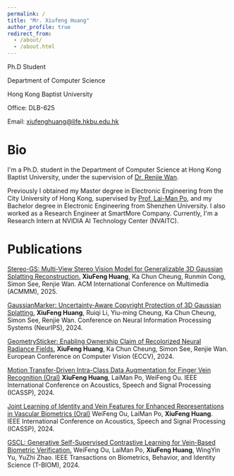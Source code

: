 ```yaml
---
permalink: /
title: "Mr. Xiufeng Huang"
author_profile: true
redirect_from: 
  - /about/
  - /about.html
---
```


Ph.D Student

Department of Computer Science

Hong Kong Baptist University

Office: DLB-625

Email: xiufenghuang@life.hkbu.edu.hk

Bio
======
I'm a Ph.D. student in the Department of Computer Science at Hong Kong Baptist University, under the supervision of [Dr. Renjie Wan](https://wanrenjie.github.io/). 

Previously I obtained my Master degree in Electronic Engineering from the City University of Hong Kong, supervised by [Prof. Lai-Man Po](https://scholars.cityu.edu.hk/en/persons/lai-man-po(1c2baaee-a00f-45ea-bd1d-27b052b5c2c5).html), and my Bachelor degree in Electronic Engineering from Shenzhen University.
I also worked as a Research Engineer at SmartMore Company. 
Currently, I'm a Research Intern at NVIDIA AI Technology Center (NVAITC).

Publications
======

[Stereo-GS: Multi-View Stereo Vision Model for Generalizable 3D Gaussian Splatting Reconstruction.](https://kevinhuangxf.github.io/)
**XiuFeng Huang**, Ka Chun Cheung, Runmin Cong, Simon See, Renjie Wan.
ACM International Conference on Multimedia (ACMMM), 2025.

[GaussianMarker: Uncertainty-Aware Copyright Protection of 3D Gaussian Splatting.](https://kevinhuangxf.github.io/GaussianMarker/)
**XiuFeng Huang**, Ruiqi Li, Yiu-ming Cheung, Ka Chun Cheung, Simon See, Renjie Wan. 
Conference on Neural Information Processing Systems (NeurIPS), 2024.

[GeometrySticker: Enabling Ownership Claim of Recolorized Neural Radiance Fields.](https://kevinhuangxf.github.io/GeometrySticker/)
**XiuFeng Huang**, Ka Chun Cheung, Simon See, Renjie Wan. 
European Conference on Computer Vision (ECCV), 2024.

[Motion Transfer-Driven Intra-Class Data Augmentation for Finger Vein Recognition (Oral)](https://ieeexplore.ieee.org/document/10446757)
**XiuFeng Huang**, LaiMan Po, WeiFeng Ou. 
IEEE International Conference on Acoustics, Speech and Signal Processing (ICASSP), 2024.

[Joint Learning of Identity and Vein Features for Enhanced Representations in Vascular Biometrics (Oral)](https://ieeexplore.ieee.org/document/10448290/)
WeiFeng Ou, LaiMan Po, **XiuFeng Huang**.	
IEEE International Conference on Acoustics, Speech and Signal Processing (ICASSP), 2024.

[GSCL: Generative Self-Supervised Contrastive Learning for Vein-Based Biometric Verification.](https://ieeexplore.ieee.org/document/10428026)
WeiFeng Ou, LaiMan Po, **XiuFeng Huang**, WingYin Yu, YuZhi Zhao. 
IEEE Transactions on Biometrics, Behavior, and Identity Science	(T-BIOM), 2024.	
